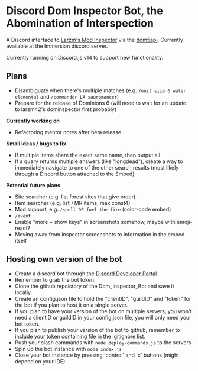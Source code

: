# Discord Dom Inspector Bot, the Abomination of Interspection

A Discord interface to [Larzm's Mod Inspector](https://larzm42.github.io/dom5inspector/) via the [dom5api](https://github.com/gtim/dom5api). Currently available at the Immersion discord server.

Currently running on Discord.js v14 to support new functionality.

## Plans
- Disambiguate when there's multiple matches (e.g. `/unit size 6 water elemental` and `/commander LA sauromancer`)
- Prepare for the release of Dominions 6 (will need to wait for an update to larzm42's dominspector first probably)

**Currently working on**
- Refactoring mentor notes after beta release

**Small ideas / bugs to fix**
* If multiple items share the exact same name, then output all
* If a query returns multiple answers (like "longdead"), create a way to immediately navigate to one of the other search results (most likely
    through a Discord button attached to the Embed)

**Potential future plans**
* Site searcher (e.g. list forest sites that give order)
* Item searcher (e.g. list +MR items, max const4)
* Mod support, e.g. `/spell DE fuel the fire` (color-code embed)
* `/event`
* Enable "more + show keys" in screenshots somehow, maybe with emoji-react?
* Moving away from inspector screenshots to information in the embed itself

## Hosting own version of the bot 
* Create a discord bot through the [Discord Developer Portal](https://discord.com/developers/docs/intro)
* Remember to grab the bot token.
* Clone the github repoistory of the Dom_Inspector_Bot and save it locally.
* Create an config.json file to hold the "clientID", "guildID" and "token" for the bot if you plan to host it on a single server. 
* If you plan to have your version of the bot on multiple servers, you won't need a clientID or guildID in your config.json file, you will only need your bot token.
* If you plan to publish your version of the bot to github, remember to include your token containing file in the .gitignore list.
* Push your slash commands with `node deploy-commands.js` to the servers
* Spin up the bot instance with `node index.js`
* Close your bot instance by pressing 'control' and 'c' buttons (might depend on your IDE).


